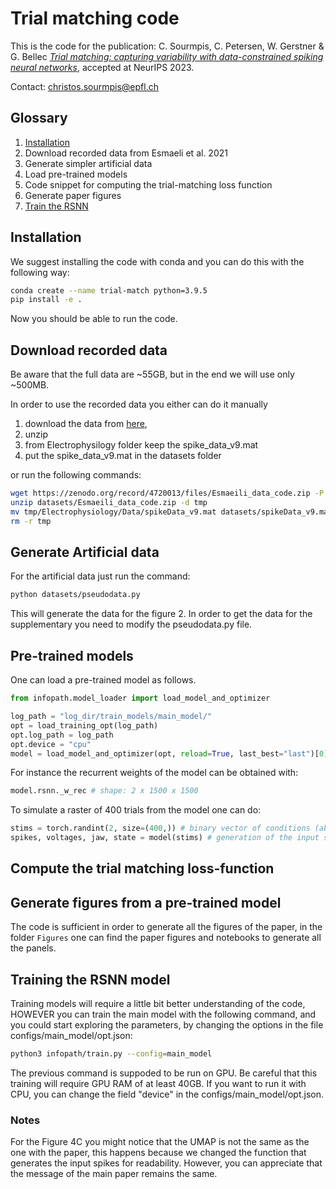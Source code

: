 # Trial matching code

This is the code for the publication:
C. Sourmpis, C. Petersen, W. Gerstner & G. Bellec
[*Trial matching: capturing variability with data-constrained spiking neural networks*](https://neurips.cc/virtual/2023/poster/71974), accepted at NeurIPS 2023.

Contact:
[christos.sourmpis@epfl.ch](mailto:christos.sourmpis@epfl.ch)


## Glossary
1) [Installation](#Installation)
2) Download recorded data from Esmaeli et al. 2021
3) Generate simpler artificial data
4) Load pre-trained models
5) Code snippet for computing the trial-matching loss function
6) Generate paper figures
7) [Train the RSNN](#training_the_RSNN_model)

## Installation
We suggest installing the code with conda and you can do this with the following way:

```bash
conda create --name trial-match python=3.9.5
pip install -e .
```
Now you should be able to run the code.

## Download recorded data
Be aware that the full data are ~55GB, but in the end we will use only ~500MB.

In order to use the recorded data you either can do it manually 
1. download the data from [here](https://zenodo.org/record/4720013), 
2. unzip 
3. from Electrophysilogy folder keep the spike_data_v9.mat 
4. put the spike_data_v9.mat in the datasets folder 

or run the following commands:

```bash
wget https://zenodo.org/record/4720013/files/Esmaeili_data_code.zip -P datasets
unzip datasets/Esmaeili_data_code.zip -d tmp
mv tmp/Electrophysiology/Data/spikeData_v9.mat datasets/spikeData_v9.mat
rm -r tmp
```

## Generate Artificial data
For the artificial data just run the command:
```bash
python datasets/pseudodata.py
```
This will generate the data for the figure 2. In order to get the data for the supplementary you need to modify the pseudodata.py file.

## Pre-trained models 

One can load a pre-trained model as follows.

```python
from infopath.model_loader import load_model_and_optimizer

log_path = "log_dir/train_models/main_model/"
opt = load_training_opt(log_path)
opt.log_path = log_path
opt.device = "cpu"
model = load_model_and_optimizer(opt, reload=True, last_best="last")[0]
```

For instance the recurrent weights of the model can be obtained with:
```python
model.rsnn._w_rec # shape: 2 x 1500 x 1500
```

To simulate a raster of 400 trials from the model one can do:
```python
stims = torch.randint(2, size=(400,)) # binary vector of conditions (absence or presence of whisker stimulation)
spikes, voltages, jaw, state = model(stims) # generation of the input spikes and simulation of the RSNN
```

## Compute the trial matching loss-function



## Generate figures from a pre-trained model

The code is sufficient in order to generate all the figures of the paper, in the folder `Figures` one can find the paper figures and notebooks to generate all the panels.

## Training the RSNN model

Training models will require a little bit better understanding of the code, HOWEVER you can train the main model with the following command, and you could start exploring the parameters, by changing the options in the file configs/main_model/opt.json:

```bash
python3 infopath/train.py --config=main_model
```
The previous command is suppoded to be run on GPU. Be careful that this training will require GPU RAM of at least 40GB. If you want to run it with CPU, you can change the field "device" in the configs/main_model/opt.json.

### Notes
For the Figure 4C you might notice that the UMAP is not the same as the one with the paper, this happens because we changed the function that generates the input spikes for readability. However, you can appreciate that the message of the main paper remains the same.
